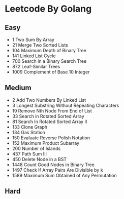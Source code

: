 # Leetcode By Golang

## Easy
- 1 Two Sum By Array
- 21 Merge Two Sorted Lists
- 104 Maximum Depth of Binary Tree
- 141 Linked List Cycle
- 700 Search in a Binary Search Tree
- 872 Leaf-Similar Trees
- 1009 Complement of Base 10 Integer

## Medium
- 2 Add Two Numbers By Linked List
- 3 Longest Substring Without Repeating Characters
- 19 Remove Nth Node From End of List
- 33 Search in Rotated Sorted Array
- 81 Search In Rotated Sorted Array II
- 133 Clone Graph
- 134 Gas Station
- 150 Evaluate Reverse Polish Notation
- 152 Maximum Product Subarray
- 200 Number of Islands
- 437 Path Sum III
- 450 Delete Node in a BST
- 1448 Count Good Nodes in Binary Tree
- 1497 Check If Array Pairs Are Divisible by k
- 1589 Maximum Sum Obtained of Any Permutation

## Hard
